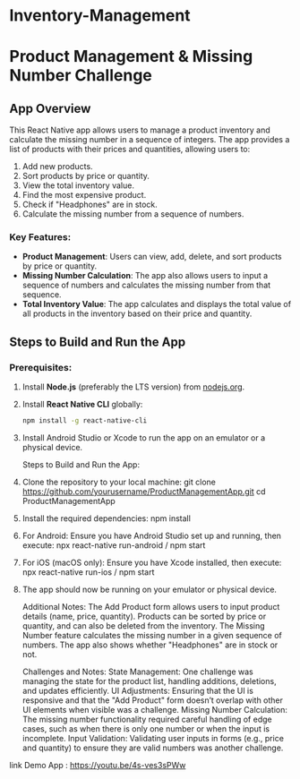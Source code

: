 # Inventory-Management

# Product Management & Missing Number Challenge

## App Overview

This React Native app allows users to manage a product inventory and calculate the missing number in a sequence of integers. The app provides a list of products with their prices and quantities, allowing users to:

1. Add new products.
2. Sort products by price or quantity.
3. View the total inventory value.
4. Find the most expensive product.
5. Check if "Headphones" are in stock.
6. Calculate the missing number from a sequence of numbers.

### Key Features:
- **Product Management**: Users can view, add, delete, and sort products by price or quantity.
- **Missing Number Calculation**: The app also allows users to input a sequence of numbers and calculates the missing number from that sequence.
- **Total Inventory Value**: The app calculates and displays the total value of all products in the inventory based on their price and quantity.

## Steps to Build and Run the App

### Prerequisites:
1. Install **Node.js** (preferably the LTS version) from [nodejs.org](https://nodejs.org).
2. Install **React Native CLI** globally:
   ```bash
   npm install -g react-native-cli
3. Install Android Studio or Xcode to run the app on an emulator or a physical device.

   Steps to Build and Run the App:

1. Clone the repository to your local machine:
      git clone https://github.com/yourusername/ProductManagementApp.git
      cd ProductManagementApp
2. Install the required dependencies:
       npm install
3. For Android: Ensure you have Android Studio set up and running, then execute:
       npx react-native run-android / npm start
4. For iOS (macOS only): Ensure you have Xcode installed, then execute:
       npx react-native run-ios / npm start
5. The app should now be running on your emulator or physical device.

 

    Additional Notes:
      The Add Product form allows users to input product details (name, price, quantity).
      Products can be sorted by price or quantity, and can also be deleted from the inventory.
      The Missing Number feature calculates the missing number in a given sequence of numbers.
      The app also shows whether "Headphones" are in stock or not.

   Challenges and Notes:
      State Management: One challenge was managing the state for the product list, handling additions, deletions, and updates efficiently.
      UI Adjustments: Ensuring that the UI is responsive and that the "Add Product" form doesn’t overlap with other UI elements when visible was a challenge.
      Missing Number Calculation: The missing number functionality required careful handling of edge cases, such as when there is only one number or when the input is incomplete.
      Input Validation: Validating user inputs in forms (e.g., price and quantity) to ensure they are valid numbers was another challenge.


link Demo App : https://youtu.be/4s-ves3sPWw
